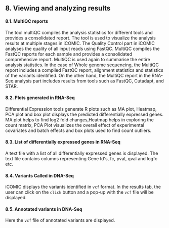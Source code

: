 ## 8. Viewing and analyzing results

#### 8.1. MultiQC reports
The tool multiQC compiles the analysis statistics for different tools and provides a consolidated report. The tool is used to visualize the analysis results at multiple stages in iCOMIC. The Quality Control part in iCOMIC analyses the quality of all input reads using FastQC. MultiQC compiles the FastQC reports for each sample and provides a consolidated comprehensive report. MultiQC is used again to summarise the entire analysis statistics. In the case of Whole genome sequencing, the MultiQC report includes a compiled FastQC report, alignment statistics and statistics of the variants identified. On the other hand, the MultiQC report in the RNA-Seq analysis part includes results from tools such as FastQC, Cutadapt, and STAR.

#### 8.2. Plots generated in RNA-Seq
Differential Expression tools generate R plots such as MA plot, Heatmap, PCA plot and box plot displays the predicted differentially expressed genes. MA plot helps to find log2 fold changes,Heatmap helps in exploring the count matrix, PCA Plot visualizes the overall effect of experimental covariates and batch effects and box plots used to find count outliers.
#### 8.3. List of differentially expressed genes in RNA-Seq
A text file with a list of all differentially expressed genes is displayed. The text file contains columns representing Gene Id's, fc, pval, qval and logfc etc. 
#### 8.4. Variants Called in DNA-Seq
iCOMIC displays the variants identified in `vcf` format. In the results tab, the user can click on the `click` button and a pop-up with the `vcf` file will be displayed. 
#### 8.5. Annotated variants in DNA-Seq
Here the `vcf` file of annotated variants are displayed.
